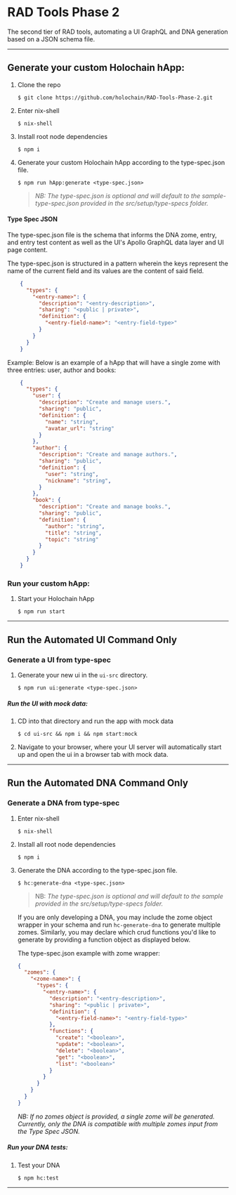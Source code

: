 # RAD Tools Phase 2
The second tier of RAD tools, automating a UI GraphQL and DNA generation based on a JSON schema file.

---
## Generate your custom Holochain hApp:
1. Clone the repo
    ```
    $ git clone https://github.com/holochain/RAD-Tools-Phase-2.git
    ```
2. Enter nix-shell
    ```
    $ nix-shell
    ```
3. Install root node dependencies
    ```
    $ npm i
    ```

4. Generate your custom Holochain hApp according to the type-spec.json file.
    ```
    $ npm run hApp:generate <type-spec.json>
    ```
    >*NB: The type-spec.json is optional and will default to the sample-type-spec.json provided in the src/setup/type-specs folder.*

#### Type Spec JSON
The type-spec.json file is the schema that informs the DNA zome, entry, and entry test content as well as the UI's Apollo GraphQL data layer and UI page content.

The type-spec.json is structured in a pattern wherein the keys represent the name of the current field and its values are the content of said field.
```JSON
    {
      "types": {
        "<entry-name>": {
          "description": "<entry-description>",
          "sharing": "<public | private>",
          "definition": {
            "<entry-field-name>": "<entry-field-type>"
          }
        }
      }
    }
```

Example: Below is an example of a hApp that will have a single zome with three entries: user, author and books:

```JSON
    {
      "types": {
        "user": {
          "description": "Create and manage users.",
          "sharing": "public",
          "definition": {
            "name": "string",
            "avatar_url": "string"
          }
        },
        "author": {
          "description": "Create and manage authors.",
          "sharing": "public",
          "definition": {
            "user": "string",
            "nickname": "string",
          }
        },
        "book": {
          "description": "Create and manage books.",
          "sharing": "public",
          "definition": {
            "author": "string",
            "title": "string",
            "topic": "string"
          }
        }
      }
    }
```

### Run your custom hApp:

1.  Start your Holochain hApp
    ```
    $ npm run start
    ```
---

## Run the Automated UI Command Only
### Generate a UI from type-spec
1. Generate your new ui in the `ui-src` directory.
    ```
    $ npm run ui:generate <type-spec.json>
    ```

##### Run the UI with mock data:
1. CD into that directory and run the app with mock data
    ```
    $ cd ui-src && npm i && npm start:mock
    ```

2. Navigate to your browser, where your UI server will automatically start up and open the ui in a browser tab with mock data.

---

## Run the Automated DNA Command Only
### Generate a DNA from type-spec
1. Enter nix-shell
    ```
    $ nix-shell
    ```

2. Install all root node dependencies
    ```
    $ npm i
    ```

3. Generate the DNA according to the type-spec.json file.
    ```
    $ hc:generate-dna <type-spec.json>
    ```
    >NB: *The type-spec.json is optional and will default to the sample provided in the src/setup/type-specs folder.*

    If you are only developing a DNA, you may include the zome object wrapper in your schema and run `hc-generate-dna` to generate multiple zomes. Similarly, you may declare which crud functions you'd like to generate by providing a function object as displayed below.

    The type-spec.json example with zome wrapper:

    ```JSON
    {
      "zomes": {
        "<zome-name>": {
          "types": {
            "<entry-name>": {
              "description": "<entry-description>",
              "sharing": "<public | private>",
              "definition": {
                "<entry-field-name>": "<entry-field-type>"
              },
              "functions": {
                "create": "<boolean>",
                "update": "<boolean>",
                "delete": "<boolean>",
                "get": "<boolean>",
                "list": "<boolean>"
              }
            }
          }
        }
      }
    }
    ```
   *NB: If no zomes object is provided, a single zome will be generated. Currently, only the DNA is compatible with multiple zomes input from the Type Spec JSON.*

##### Run your DNA tests:
1. Test your DNA
    ```
    $ npm hc:test
    ```
---
